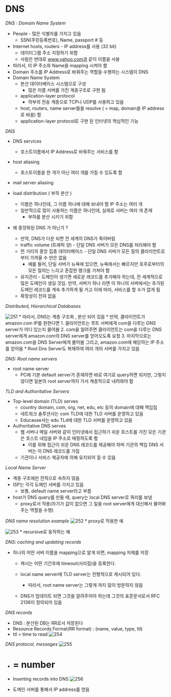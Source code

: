 ﻿# DNS

*DNS : Domain Name System*

* People - 많은 식별자를 가지고 있음 
	* SSN(주민등록번호), Name, passport # 등
* Internet hosts, routers - IP address를 사용 (32 bit) 
	* 데이터그램 주소 지정하기 위함
	* 사람은 반대로 www.yahoo.com과 같이 이름을 사용 
* 따라서, 이 IP 주소와 Name을 mapping 시켜야 함
* Domain 주소를 IP Address로 바꿔주는 역할을 수행하는 시스템이 DNS 
* Domain Name System
	* 분산 데이터베이스 시스템으로 구성 
		* 많은 이름 서버를 가진 계층구조로 구현 됨 
	* application-layer protocol
		* 하부의 전송 계층으로 TCP나 UDP를 사용하고 있음 
	* host, routers, name server들을 resolve ( = map, domain을 IP address로 바꿈) 함
	* application-layer protocol로 구현 된 인터넷의 핵심적인 기능 

*DNS*

* DNS services
	* 호스트이름에서 IP Address로 바꿔주는 서비스를 함
* host aliasing
	* 호스트이름을 한 개가 아닌 여러 개를 가질 수 있도록 함
* mail server aliasing
* load distribution ( 부하 분산 ) 
	* 이름은 하나인데, 그 이름 하나에 대해 보내야 할 IP 주소는 여러 개
	* 일반적으로 많이 사용하는 이름은 하나인데, 실제로 서버는 여러 개 존재
		* 부하를 분산 시키기 위함

* 왜 중앙화된 DNS 가 아닌가 ?
	* 만약, DNS가 다운 되면 전 세계의 DNS가 죽어버림
	* traffic volume (트래픽 양) - 단일 DNS 서버가 모든 DNS를 처리해야 함
	* 먼 거리의 중앙 집중 데이터베이스 - 단일 DNS 서버가 모든 질의 클라이언트로부터 가까울 수 만은 없음
		* 예를 들어, 단일 서버가 뉴욕에 있으면, 뉴욕에서는 빠르지만 호주로부터의 모든 질의는 느리고 혼잡한 랭크를 거쳐야 함 
	* 유지관리 - 도메인이 생기면 새로운 레코드를 추가해야 하는데, 전 세계적으로 많은 도메인이 생길 것임. 만약, 서버가 하나 라면 이 하나의 서버에서는 추가된 도메인 레코드를 계속 추가하게 될 거고 이에 따라, 서비스를 할 수가 없게 됨 
	* 확장성이 전혀 없음

*Distributed, Hierarchical Databases*

![251](Images/251.PNG)
	* 따라서, DNS는 계층 구조화 , 분산 되어 있음 
	* 만약, 클라이언트가 amazon.com IP를 원한다면
		1. 클라이언트는 루트 서버에게 com을 다루는 DNS server가 어디 있는지 물어봄
		2. com을 알려주면 클라이언트는 com을 다루는 DNS server에게 amazon.com의 DNS server를 얻어오도록 요청
		3. 마지막으로는 amazon.com을 DNS Server에게 물어봄 그리고, amazon.com에 해당하는 IP 주소를 얻어옴
	* Root Dns Server도 복제하여 여러 개의 서버를 가지고 있음 

*DNS: Root name servers*

* root name server
	* PC에 기본 default server가 존재하면 바로 여기로 query하면 되지만, 그렇지 않다면 일본의 root server까지 가서 계층적으로 내려와야 함

*TLD and Authoritative Servers*

* Top-level domain (TLD) serves 
	* country domain, com, org, net, edu, etc 등의 domain에 대해 책임짐
	* 네트워크 솔루션사는 com TLD에 대한 TLD 서버를 운영하고 있음 
	* Educause사는 edu TLd에 대한 TLD 서버를 운영하고 있음 
* Authoritative DNS serves 
	* 웹 서버나 메일 서버와 같이 인터넷에서 접근하기 쉬운 호스트를 가진 모든 기관은 호스트 네임을 IP 주소로 매핑하도록 함
		* 이를 위해 접근이 쉬운 DNS 레코드를 제공해야 하며 기관의 책임 DNS 서버는 이 DNS 레코드를 가짐
	* 기관이나 서비스 제공자에 의해 유지되어 질 수 있음

*Local Name Server*
* 계층 구조에만 전적으로 속하지 않음
* ISP는 각각 도메인 서버를 가지고 있음
	* 보통, default name server라고 부름 
* host가 DNS query를 만들 때, query는 local DNS server로 쿼리를 보냄
	* proxy로서 작용(자기가 값이 없으면 그 일을 root server에게 대신해서 물어봐주는 역할을 수행)
		 
*DNS name resolution example*
![252](Images/252.PNG)
	* proxy로 작용한 예 

![253](Images/253.PNG)
	* recursive로 동작하는 예 

*DNS: caching and updating records*
* 하나의 어떤 서버 이름을 mapping으로 알게 되면, mapping 자체를 저장
	* 캐시는 어떤 기간후에 timeout(사라짐)을 등록한다.
	* local name server에 TLD server는 전형적으로 캐시되어 있다. 
		* 따라서, root name server는 그렇게 까지 많이 방문하지 않음

	* DNS가 업데이트 되면 그것을 알려주어야 하는데 그것의 표준문서로서 RFC 2136이 정의되어 있음 

*DNS records*
* DNS : 분산된 DB는 RR로서 저장된다
* Resource Records Format(RR format) : (name, value, type, ttl) 
* ttl = time to read 
![254](Images/254.PNG)

*DNS protocol, messages*
![255](Images/255.PNG)
* # = number

* Inserting records into DNS
![256](Images/256.PNG)
* 도메인 서버를 통해서 IP address를 얻음 





































